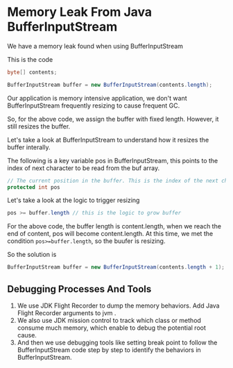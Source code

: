 # Memory Leak From Java BufferInputStream
We have a memory leak found when using BufferInputStream

This is the code 
```java
byte[] contents; 

BufferInputStream buffer = new BufferInputStream(contents.length); 
```

Our application is memory intensive application, we don't want BufferInputStream frequently resizing to cause frequent GC.

So, for the above code, we assign the buffer with fixed length. However, it still resizes the buffer. 


Let's take a look at BufferInputStream to understand how it resizes the buffer interally.  

The following is a key variable pos in BufferInputStream, this points to the index of next character to be read from the buf array.  
```java 
// The current position in the buffer. This is the index of the next character to be read from the buf array.
protected int pos

```

Let's take a look at the logic to trigger resizing

```java 
pos >= buffer.length // this is the logic to grow buffer 
```

For the above code, the buffer length is  content.length, when we reach the end of content, pos will become content.length. At this time, we met the condition `pos>=buffer.length`, so the buufer is resizing. 

So the solution is 
```Java
BufferInputStream buffer = new BufferInputStream(contents.length + 1); 
```
## Debugging Processes And Tools 

1. We use JDK Flight Recorder to dump the memory behaviors.  Add Java Flight Recorder arguments to jvm . 
2. We also use JDK mission control to track which class or method consume much memory, which enable to debug the potential root cause. 
3. And then we use debugging tools like setting break point to follow the BufferInputStream code step by step to identify the behaviors in BufferInputStream. 



   